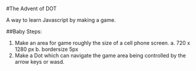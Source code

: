 #The Advent of DOT


A way to learn Javascript by making a game.




##Baby Steps:

1. Make an area for game roughly the size of a cell phone screen.
   a. 720 x 1280 px
   b. bordersize 5px
2. Make a Dot which can navigate the game area being controlled by the arrow keys or wasd.

